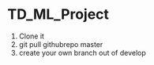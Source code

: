 # TD_ML_Project

1) Clone it 
2) git pull githubrepo master
3) create your own branch out of develop

